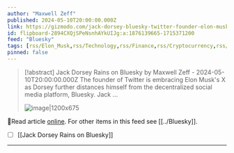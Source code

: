 ```yaml
---
author: "Maxwell Zeff"
published: 2024-05-10T20:00:00.000Z
link: https://gizmodo.com/jack-dorsey-bluesky-twitter-founder-elon-musk-x-1851469847
id: flipboard-2894CXQjSPeNsnhAYkUIJg:a:1876139665-1715371200
feed: "Bluesky"
tags: [rss/Elon_Musk,rss/Technology,rss/Finance,rss/Cryptocurrency,rss/Bluesky]
pinned: false
---
```

> [!abstract] Jack Dorsey Rains on Bluesky by Maxwell Zeff - 2024-05-10T20:00:00.000Z
> The founder of Twitter is embracing Elon Musk's X as Dorsey further distances himself from the decentralized social media platform, Bluesky. Jack …
>
> ![image|1200x675](https://ic-cdn.flipboard.com/kinja-img.com/7f6c3c91174d14a64e64e9b370922eb3df92512c/_xlarge.jpeg)

🔗Read article [online](https://gizmodo.com/jack-dorsey-bluesky-twitter-founder-elon-musk-x-1851469847). For other items in this feed see [[../Bluesky]].

- [ ] [[Jack Dorsey Rains on Bluesky]]
- - -

